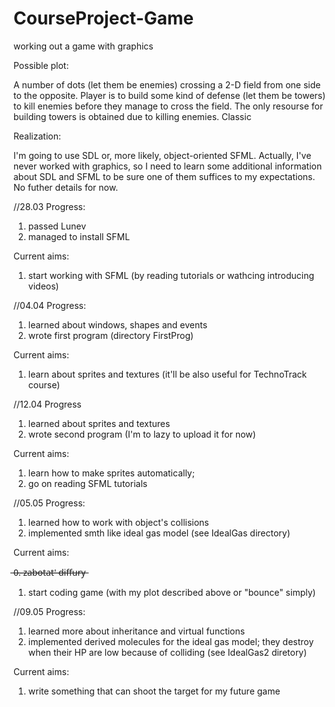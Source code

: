 # CourseProject-Game
working out a game with graphics


Possible plot:

A number of dots (let them be enemies) crossing a 2-D field from one side to the opposite. Player is to build some kind of defense (let them be towers) to kill enemies before they manage to cross the field. The only resourse for building towers is obtained due to killing enemies. Classic

Realization:

I'm going to use SDL or, more likely, object-oriented SFML. Actually, I've never worked with graphics, so I need to learn some additional information about SDL and SFML to be sure one of them suffices to my expectations. No futher details for now.

//28.03
Progress:
1) passed Lunev
2) managed to install SFML

Current aims:
1) start working with SFML (by reading tutorials or wathcing introducing videos)


//04.04
Progress:
1) learned about windows, shapes and events
2) wrote first program (directory FirstProg)

Current aims:
1) learn about sprites and textures (it'll be also useful for TechnoTrack course)


//12.04
Progress
1) learned about sprites and textures
2) wrote second program (I'm to lazy to upload it for now)

Current aims:
1) learn how to make sprites automatically;
2) go on reading SFML tutorials


//05.05
Progress:
1) learned how to work with object's collisions
2) implemented smth like ideal gas model (see IdealGas directory)

Current aims:

 ̶0̶.̶ ̶z̶a̶b̶o̶t̶a̶t̶'̶ ̶d̶i̶f̶f̶u̶r̶y̶
1) start coding game (with my plot described above or "bounce" simply)


//09.05
Progress:
1) learned more about inheritance and virtual functions
2) implemented derived molecules for the ideal gas model; they destroy when their HP are low because of colliding (see IdealGas2 diretory)

Current aims:
1) write something that can shoot the target for my future game





